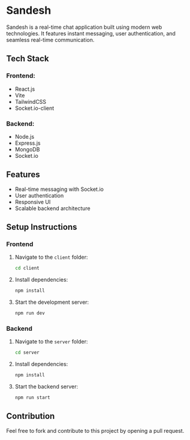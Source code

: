 # Sandesh

Sandesh is a real-time chat application built using modern web technologies. It features instant messaging, user authentication, and seamless real-time communication.

## Tech Stack

### Frontend:
- React.js
- Vite
- TailwindCSS
- Socket.io-client

### Backend:
- Node.js
- Express.js
- MongoDB
- Socket.io

## Features
- Real-time messaging with Socket.io
- User authentication
- Responsive UI
- Scalable backend architecture

## Setup Instructions

### Frontend
1. Navigate to the `client` folder:
   ```sh
   cd client
   ```
2. Install dependencies:
   ```sh
   npm install
   ```
3. Start the development server:
   ```sh
   npm run dev
   ```

### Backend
1. Navigate to the `server` folder:
   ```sh
   cd server
   ```
2. Install dependencies:
   ```sh
   npm install
   ```
3. Start the backend server:
   ```sh
   npm run start
   ```

## Contribution
Feel free to fork and contribute to this project by opening a pull request.



